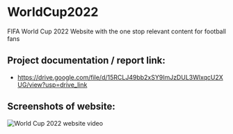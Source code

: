 # WorldCup2022
FIFA World Cup 2022 Website with the one stop relevant content for football fans

## Project documentation / report link:
-  https://drive.google.com/file/d/15RCLJ49bb2xSY9ImJzDUL3WlxqcU2XUG/view?usp=drive_link

## Screenshots of website:
![World Cup 2022 website video](https://github.com/SagarSingh-portfolio/WorldCup2022/assets/156819564/c5e66f35-a647-4a21-b941-cbd09d9e4d2f)


